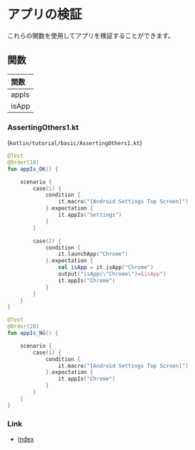 # アプリの検証

これらの関数を使用してアプリを検証することができます。

## 関数

| 関数    |
|:------|
| appIs |
| isApp |

### AssertingOthers1.kt

(`kotlin/tutorial/basic/AssertingOthers1.kt`)

```kotlin
@Test
@Order(10)
fun appIs_OK() {

    scenario {
        case(1) {
            condition {
                it.macro("[Android Settings Top Screen]")
            }.expectation {
                it.appIs("Settings")
            }
        }

        case(2) {
            condition {
                it.launchApp("Chrome")
            }.expectation {
                val isApp = it.isApp("Chrome")
                output("isApp(\"Chrome\")=$isApp")
                it.appIs("Chrome")
            }
        }
    }
}

@Test
@Order(20)
fun appIs_NG() {

    scenario {
        case(1) {
            condition {
                it.macro("[Android Settings Top Screen]")
            }.expectation {
                it.appIs("Chrome")
            }
        }
    }
}
```

### Link

- [index](../../../index_ja.md)

